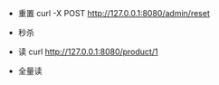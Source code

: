 - 重置
curl -X POST http://127.0.0.1:8080/admin/reset
- 秒杀

- 读
curl  http://127.0.0.1:8080/product/1

- 全量读